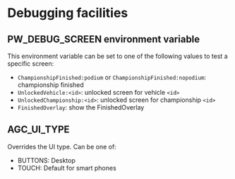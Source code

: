 # Debugging facilities

## PW_DEBUG_SCREEN environment variable

This environment variable can be set to one of the following values to test a
specific screen:

- `ChampionshipFinished:podium` or `ChampionshipFinished:nopodium`:
  championship finished
- `UnlockedVehicle:<id>`: unlocked screen for vehicle `<id>`
- `UnlockedChampionship:<id>`: unlocked screen for championship `<id>`
- `FinishedOverlay`: show the FinishedOverlay

## AGC_UI_TYPE

Overrides the UI type. Can be one of:
- BUTTONS: Desktop
- TOUCH: Default for smart phones
